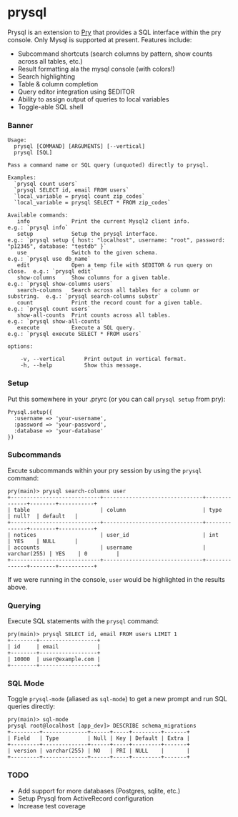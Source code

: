 prysql
======

Prysql is an extension to [Pry](http://github.com/pry/pry) that provides a SQL interface within
the pry console. Only Mysql is supported at present. Features include:

* Subcommand shortcuts (search columns by pattern, show counts across all tables, etc.)
* Result formatting ala the mysql console (with colors!)
* Search highlighting
* Table & column completion
* Query editor integration using $EDITOR
* Ability to assign output of queries to local variables
* Toggle-able SQL shell

### Banner

    Usage:
      prysql [COMMAND] [ARGUMENTS] [--vertical]
      prysql [SQL]

    Pass a command name or SQL query (unquoted) directly to prysql.

    Examples:
      `prysql count users`
      `prysql SELECT id, email FROM users`
      `local_variable = prysql count zip_codes`
      `local_variable = prysql SELECT * FROM zip_codes`

    Available commands:
       info             Print the current Mysql2 client info.                e.g.: `prysql info`                                                                                   
       setup            Setup the prysql interface.                          e.g.: `prysql setup { host: "localhost", username: "root", password: "p12345", database: "testdb" }`  
       use              Switch to the given schema.                          e.g.: `prysql use db_name`                                                                            
       edit             Open a temp file with $EDITOR & run query on close.  e.g.: `prysql edit`                                                                                   
       show-columns     Show columns for a given table.                      e.g.: `prysql show-columns users`                                                                     
       search-columns   Search across all tables for a column or substring.  e.g.: `prysql search-columns substr`                                                                  
       count            Print the record count for a given table.            e.g.: `prysql count users`                                                                            
       show-all-counts  Print counts across all tables.                      e.g.: `prysql show-all-counts`                                                                        
       execute          Execute a SQL query.                                 e.g.: `prysql execute SELECT * FROM users`                                                            

    options:

        -v, --vertical      Print output in vertical format.
        -h, --help          Show this message.

### Setup

Put this somewhere in your .pryrc (or you can call `prysql setup` from pry):

    Prysql.setup({
      :username => 'your-username',
      :password => 'your-password',
      :database => 'your-database'
    })

### Subcommands

Excute subcommands within your pry session by using the `prysql` command:

    pry(main)> prysql search-columns user
    +----------------------------+-------------------------------+--------------+--------+-----------+
    | table                      | column                        | type         | null?  | default   |
    +----------------------------+-------------------------------+--------------+--------+-----------+
    | notices                    | user_id                       | int          | YES    | NULL      |
    | accounts                   | username                      | varchar(255) | YES    | 0         |
    +----------------------------+-------------------------------+--------------+--------+-----------+

If we were running in the console, `user` would be highlighted in the results above.

### Querying

Execute SQL statements with the `prysql` command:

    pry(main)> prysql SELECT id, email FROM users LIMIT 1
    +--------+------------------+
    | id     | email            |
    +--------+------------------+
    | 10000  | user@example.com |
    +--------+------------------+

### SQL Mode

Toggle `prysql-mode` (aliased as `sql-mode`) to get a new prompt and run SQL queries directly:

    pry(main)> sql-mode
    prysql root@localhost [app_dev]> DESCRIBE schema_migrations
    +---------+--------------+------+-----+---------+-------+
    | Field   | Type         | Null | Key | Default | Extra |
    +---------+--------------+------+-----+---------+-------+
    | version | varchar(255) | NO   | PRI | NULL    |       |
    +---------+--------------+------+-----+---------+-------+

### TODO

* Add support for more databases (Postgres, sqlite, etc.)
* Setup Prysql from ActiveRecord configuration
* Increase test coverage
